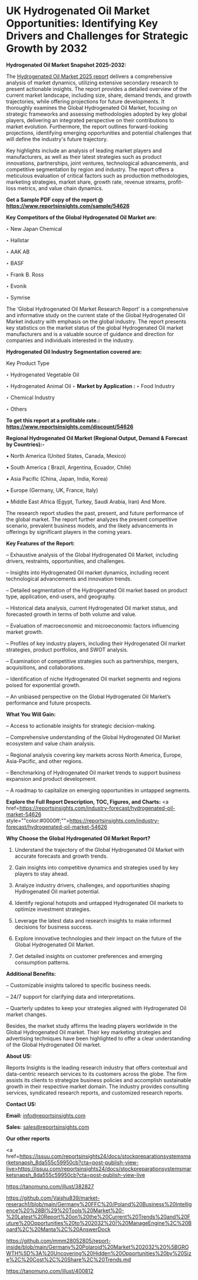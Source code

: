 # UK Hydrogenated Oil Market Opportunities: Identifying Key Drivers and Challenges for Strategic Growth by 2032

<strong>Hydrogenated Oil Market Snapshot 2025-2032:</strong>

The <a href=https://www.reportsinsights.com/sample/54626>Hydrogenated Oil Market 2025 report</a> delivers a comprehensive analysis of market dynamics, utilizing extensive secondary research to present actionable insights. The report provides a detailed overview of the current market landscape, including size, share, demand trends, and growth trajectories, while offering projections for future developments. It thoroughly examines the Global Hydrogenated Oil Market, focusing on strategic frameworks and assessing methodologies adopted by key global players, delivering an integrated perspective on their contributions to market evolution. Furthermore, the report outlines forward-looking projections, identifying emerging opportunities and potential challenges that will define the industry's future trajectory.

Key highlights include an analysis of leading market players and manufacturers, as well as their latest strategies such as product innovations, partnerships, joint ventures, technological advancements, and competitive segmentation by region and industry. The report offers a meticulous evaluation of critical factors such as production methodologies, marketing strategies, market share, growth rate, revenue streams, profit-loss metrics, and value chain dynamics.

<strong>Get a Sample PDF copy of the report @ <a href=https://www.reportsinsights.com/sample/54626 style=color:#0000ff;>https://www.reportsinsights.com/sample/54626</a></strong>

<strong>Key Competitors of the Global Hydrogenated Oil Market are:</strong>

‣ New Japan Chemical

‣ Hallstar

‣ AAK AB

‣ BASF

‣ Frank B. Ross

‣ Evonik

‣ Symrise

The ‘Global Hydrogenated Oil Market Research Report’ is a comprehensive and informative study on the current state of the Global Hydrogenated Oil Market industry with emphasis on the global industry. The report presents key statistics on the market status of the global Hydrogenated Oil market manufacturers and is a valuable source of guidance and direction for companies and individuals interested in the industry.

<strong>Hydrogenated Oil Industry Segmentation covered are:</strong>

Key Product Type

‣ Hydrogenated Vegetable Oil

‣ Hydrogenated Animal Oil
‣ 
<strong>Market by Application :</strong>
‣ Food Industry

‣ Chemical Industry

‣ Others

<strong>To get this report at a profitable rate.: <a href=https://www.reportsinsights.com/discount/54626 style=color:#0000ff;>https://www.reportsinsights.com/discount/54626</a></strong>

<strong>Regional Hydrogenated Oil Market (Regional Output, Demand &amp; Forecast by Countries):-</strong>

• North America (United States, Canada, Mexico)

• South America ( Brazil, Argentina, Ecuador, Chile)

• Asia Pacific (China, Japan, India, Korea)

• Europe (Germany, UK, France, Italy)

• Middle East Africa (Egypt, Turkey, Saudi Arabia, Iran) And More.

The research report studies the past, present, and future performance of the global market. The report further analyzes the present competitive scenario, prevalent business models, and the likely advancements in offerings by significant players in the coming years.

<strong>Key Features of the Report:</strong>

– Exhaustive analysis of the Global Hydrogenated Oil Market, including drivers, restraints, opportunities, and challenges.

– Insights into Hydrogenated Oil market dynamics, including recent technological advancements and innovation trends.

– Detailed segmentation of the Hydrogenated Oil market based on product type, application, end-users, and geography.

– Historical data analysis, current Hydrogenated Oil market status, and forecasted growth in terms of both volume and value.

– Evaluation of macroeconomic and microeconomic factors influencing market growth.

– Profiles of key industry players, including their Hydrogenated Oil market strategies, product portfolios, and SWOT analysis.

– Examination of competitive strategies such as partnerships, mergers, acquisitions, and collaborations.

– Identification of niche Hydrogenated Oil market segments and regions poised for exponential growth.

– An unbiased perspective on the Global Hydrogenated Oil Market’s performance and future prospects.

<strong>What You Will Gain:</strong>

– Access to actionable insights for strategic decision-making.

– Comprehensive understanding of the Global Hydrogenated Oil Market ecosystem and value chain analysis.

– Regional analysis covering key markets across North America, Europe, Asia-Pacific, and other regions.

– Benchmarking of Hydrogenated Oil market trends to support business expansion and product development.

– A roadmap to capitalize on emerging opportunities in untapped segments.

<strong>Explore the Full Report Description, TOC, Figures, and Charts:</strong>
<a href=https://reportsinsights.com/industry-forecast/hydrogenated-oil-market-54626 style=""color:#0000ff;"">https://reportsinsights.com/industry-forecast/hydrogenated-oil-market-54626</a>

<strong>Why Choose the Global Hydrogenated Oil Market Report?</strong>

1. Understand the trajectory of the Global Hydrogenated Oil Market with accurate forecasts and growth trends.

2. Gain insights into competitive dynamics and strategies used by key players to stay ahead.

3. Analyze industry drivers, challenges, and opportunities shaping Hydrogenated Oil market potential.

4. Identify regional hotspots and untapped Hydrogenated Oil markets to optimize investment strategies.

5. Leverage the latest data and research insights to make informed decisions for business success.

6. Explore innovative technologies and their impact on the future of the Global Hydrogenated Oil Market.

7. Get detailed insights on customer preferences and emerging consumption patterns.

<strong>Additional Benefits:</strong>

– Customizable insights tailored to specific business needs.

– 24/7 support for clarifying data and interpretations.

– Quarterly updates to keep your strategies aligned with Hydrogenated Oil market changes.

Besides, the market study affirms the leading players worldwide in the Global Hydrogenated Oil market. Their key marketing strategies and advertising techniques have been highlighted to offer a clear understanding of the Global Hydrogenated Oil market.

<strong><strong>About US</strong>:</strong>

Reports Insights is the leading research industry that offers contextual and data-centric research services to its customers across the globe. The firm assists its clients to strategize business policies and accomplish sustainable growth in their respective market domain. The industry provides consulting services, syndicated research reports, and customized research reports.

<strong>Contact US:</strong>

<p class=><b>Email:</b> <a href=mailto:info@reportsinsights.com>info@reportsinsights.com</a></p>
<p class=><b>Sales:</b> <a href=mailto:sales@reportsinsights.com>sales@reportsinsights.com</a></p>

<strong>Our other reports</strong>

<a href=https://issuu.com/reportsinsights24/docs/stockpreparationsystemsmarketsnapsh_8da555c59950cb?cta=post-publish-view-live>https://issuu.com/reportsinsights24/docs/stockpreparationsystemsmarketsnapsh_8da555c59950cb?cta=post-publish-view-live</a>

<a href=https://tanomuno.com/illust/382827>https://tanomuno.com/illust/382827</a>

<a href=https://github.com/Vaishu839/market-reserach1/blob/main/Germany%20FFC%20/Poland%20Business%20Intelligence%20%28BI%29%20Tools%20Market%20-%20Latest%20Report%20on%20the%20Current%20Trends%20and%20Future%20Opportunities%20to%202032%20|%20ManageEngine%2C%20Board%2C%20Manta%2C%20AnswerDock>https://github.com/Vaishu839/market-reserach1/blob/main/Germany%20FFC%20/Poland%20Business%20Intelligence%20%28BI%29%20Tools%20Market%20-%20Latest%20Report%20on%20the%20Current%20Trends%20and%20Future%20Opportunities%20to%202032%20|%20ManageEngine%2C%20Board%2C%20Manta%2C%20AnswerDock</a>

<a href=https://github.com/mmm28052805/report-inside/blob/main/Germany%20Polaroid%20Market%202032%20%5BGROWTH%5D%3A%20Uncovering%20Hidden%20Opportunities%20by%20Size%2C%20Cost%2C%20Share%2C%20Trends.md>https://github.com/mmm28052805/report-inside/blob/main/Germany%20Polaroid%20Market%202032%20%5BGROWTH%5D%3A%20Uncovering%20Hidden%20Opportunities%20by%20Size%2C%20Cost%2C%20Share%2C%20Trends.md</a>

<a href=https://tanomuno.com/illust/400812>https://tanomuno.com/illust/400812</a>
